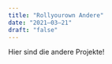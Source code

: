```yaml
---
title: "Rollyourown Andere"
date: "2021–03–21"
draft: "false"
---
```


Hier sind die andere Projekte!
